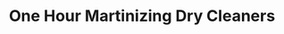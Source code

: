 ---
title: "One Hour Martinizing Dry Cleaners"
url: /highlands-ranch/one-hour-martinizing-dry-cleaners/
shop: laundry
---